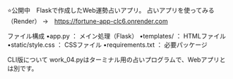 ⭐️公開中　Flaskで作成したWeb運勢占いアプリ。
占いアプリを使ってみる（Render）
→　https://fortune-app-clc6.onrender.com

ファイル構成
•app.py ： メイン処理（Flask）
•templates/ ： HTMLファイル
•static/style.css ： CSSファイル
•requirements.txt ： 必要パッケージ

CLI版について
work_04.pyはターミナル用の占いプログラムで、Webアプリとは別です。

